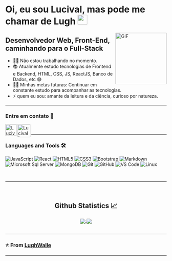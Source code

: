 # Oi, eu sou Lucival, mas pode me chamar de Lugh <img width="30px" src="https://media.tenor.com/images/3b388fe03da271d2674faf85eb7c3fcd/tenor.gif" />

<img align="right" alt="GIF" height="160px" src="https://media.giphy.com/media/du3J3cXyzhj75IOgvA/giphy.gif" />

## Desenvolvedor Web, Front-End, caminhando para o Full-Stack

- 👨‍💻 Não estou trabalhando no momento.
- 📚 Atualmente estudo tecnologias de Frontend e Backend, HTML, CSS, JS, ReactJS, Banco de Dados, etc 😅
- 💪🏼 Minhas metas futuras: Continuar em constante estudo para acompanhar as tecnologias.
- ⚡ quem eu sou: amante da leitura e da ciência, curioso por natureza.

---

### Entre em contato 📝

[<img align="left" alt="Lucival | LinkedIn" width="35px" src="https://i.pinimg.com/originals/de/b4/6f/deb46f02a59e3b3a2aa58fac16290d63.gif" />][linkedin]
[<img align="left" alt="Lucival | Instagram" width="40px" src="https://thumbs.gfycat.com/OrnateOrneryFoal-max-1mb.gif" />][instagram]

<br />

---

### Languages and Tools 🛠 

![JavaScript](https://img.shields.io/badge/-JavaScript-%23F7DF1C?style=flat-square&logo=javascript&logoColor=000000&labelColor=%23F7DF1C&color=%23FFCE5A)
![React](https://img.shields.io/badge/-React-61DAFB?style=flat-square&logo=react&logoColor=ffffff)
![HTML5](https://img.shields.io/badge/-HTML5-%23E44D27?style=flat-square&logo=html5&logoColor=ffffff)
![CSS3](https://img.shields.io/badge/-CSS3-%231572B6?style=flat-square&logo=css3)
![Bootstrap](https://img.shields.io/badge/-Bootstrap-563D7C?style=flat-square&logo=Bootstrap)
![Markdown](https://img.shields.io/badge/-Markdown-000000?style=flat-square&logo=markdown)
![Microsoft Sql Server](https://img.shields.io/badge/-Sql%20Server-CC2927?style=flat-square&logo=microsoft-sql-server&logoColor=ffffff)
![MongoDB](https://img.shields.io/badge/-mongo%20DB-3f2e1e?style=flat-square&logo=mongoDB&logoColor=4c8e44)
![Git](https://img.shields.io/badge/-Git-%23F05032?style=flat-square&logo=git&logoColor=%23ffffff)
![GitHub](https://img.shields.io/badge/-GitHub-181717?style=flat-square&logo=github)
![VS Code](http://img.shields.io/badge/-VS%20Code-007ACC?style=flat-square&logo=visual-studio-code&logoColor=ffffff)
![Linux](http://img.shields.io/badge/-Linux-007ACC?style=flat-square&logo=linux&logoColor=ffffff)


<br/>

---
<br/>
  <h2 align="center"> Github Statistics 📈 </h2>
  
  <div align="center"> 
     <a href="">
      <img align="center" src="https://github-readme-stats-sigma-five.vercel.app/api?username=LughWalle&show_icons=true&include_all_commits=true&count_private=true&theme=react&line_height=40" />
    </a>
    <a href="">
      <img align="center" src="https://github-readme-stats.vercel.app/api/top-langs/?username=LughWalle&theme=react&line_height=40&hide=css"/>
    </a>
  </div>  
<br/>

---

 ### ⭐️ From [LughWalle](https://github.com/LughWalle) ### 
 
---

[instagram]: https://www.instagram.com/lugh_walle
[linkedin]: https://www.linkedin.com/in/lucival-dos-santos-fran%C3%A7a-filho-1714031b1/
